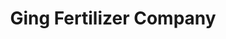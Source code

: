 ---
title: "Ging Fertilizer Company"
url: /coupland/ging-fertilizer-company/
shop: Landwirtschaftlich
---